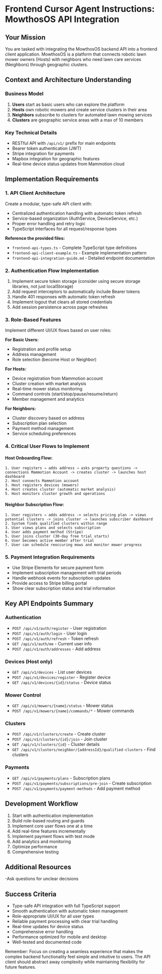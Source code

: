# Frontend Cursor Agent Instructions: MowthosOS API Integration

## Your Mission
You are tasked with integrating the MowthosOS backend API into a frontend client application. MowthosOS is a platform that connects robotic lawn mower owners (Hosts) with neighbors who need lawn care services (Neighbors) through geographic clusters.

## Context and Architecture Understanding

### Business Model
1. **Users** start as basic users who can explore the platform
2. **Hosts** own robotic mowers and create service clusters in their area
3. **Neighbors** subscribe to clusters for automated lawn mowing services
4. **Clusters** are geographic service areas with a max of 10 members

### Key Technical Details
- RESTful API with `/api/v1/` prefix for main endpoints
- Bearer token authentication (JWT)
- Stripe integration for payments
- Mapbox integration for geographic features
- Real-time device status updates from Mammotion cloud

## Implementation Requirements

### 1. API Client Architecture
Create a modular, type-safe API client with:
- Centralized authentication handling with automatic token refresh
- Service-based organization (AuthService, DeviceService, etc.)
- Proper error handling and retry logic
- TypeScript interfaces for all request/response types

**Reference the provided files:**
- `frontend-api-types.ts` - Complete TypeScript type definitions
- `frontend-api-client-example.ts` - Example implementation pattern
- `frontend-api-integration-guide.md` - Detailed endpoint documentation

### 2. Authentication Flow Implementation
1. Implement secure token storage (consider using secure storage libraries, not just localStorage)
2. Add request interceptors to automatically include Bearer tokens
3. Handle 401 responses with automatic token refresh
4. Implement logout that clears all stored credentials
5. Add session persistence across page refreshes

### 3. Role-Based Features
Implement different UI/UX flows based on user roles:

**For Basic Users:**
- Registration and profile setup
- Address management
- Role selection (become Host or Neighbor)

**For Hosts:**
- Device registration from Mammotion account
- Cluster creation with market analysis
- Real-time mower status monitoring
- Command controls (start/stop/pause/resume/return)
- Member management and analytics

**For Neighbors:**
- Cluster discovery based on address
- Subscription plan selection
- Payment method management
- Service scheduling preferences

### 4. Critical User Flows to Implement

#### Host Onboarding Flow:
```
1. User registers → adds address → asks property questions -> connections Mammotion Account -> creates cluster -> launches host dashboard
2. Host connects Mammotion account
3. Host registers devices (mowers)
4. Host creates cluster (automatic market analysis)
5. Host monitors cluster growth and operations
```

#### Neighbor Subscription Flow:
```
1. User registers → adds address -> selects pricing plan -> views potential clusters -> joins cluster -> launches subscriber dashboard
2. System finds qualified clusters within range
3. User views plans and selects subscription
4. User adds payment method (Stripe)
5. User joins cluster (30-day free trial starts)
6. User becomes active member after trial
7. User can schedule reoccuring mows and monitor mower progress
```

### 5. Payment Integration Requirements
- Use Stripe Elements for secure payment form
- Implement subscription management with trial periods
- Handle webhook events for subscription updates
- Provide access to Stripe billing portal
- Show clear subscription status and trial information

## Key API Endpoints Summary

### Authentication
- `POST /api/v1/auth/register` - User registration
- `POST /api/v1/auth/login` - User login
- `POST /api/v1/auth/refresh` - Token refresh
- `GET /api/v1/auth/me` - Current user info
- `POST /api/v1/auth/addresses` - Add address

### Devices (Host only)
- `GET /api/v1/devices` - List user devices
- `POST /api/v1/devices/register` - Register device
- `GET /api/v1/devices/{id}/status` - Device status

### Mower Control
- `GET /api/v1/mowers/{name}/status` - Mower status
- `POST /api/v1/mowers/{name}/commands/*` - Mower commands

### Clusters
- `POST /api/v1/clusters/create` - Create cluster
- `POST /api/v1/clusters/{id}/join` - Join cluster
- `GET /api/v1/clusters/{id}` - Cluster details
- `GET /api/v1/clusters/neighbor/{addressId}/qualified-clusters` - Find clusters

### Payments
- `GET /api/v1/payments/plans` - Subscription plans
- `POST /api/v1/payments/subscriptions/pre-join` - Create subscription
- `POST /api/v1/payments/payment-methods` - Add payment method


## Development Workflow
1. Start with authentication implementation
2. Build role-based routing and guards
3. Implement core user flows one at a time
4. Add real-time features incrementally
5. Implement payment flows with test mode
6. Add analytics and monitoring
7. Optimize performance
8. Comprehensive testing

## Additional Resources
-Ask questions for unclear decisions

## Success Criteria
- Type-safe API integration with full TypeScript support
- Smooth authentication with automatic token management
- Role-appropriate UI/UX for all user types
- Reliable payment processing with clear trial handling
- Real-time updates for device status
- Comprehensive error handling
- Performance optimized for mobile and desktop
- Well-tested and documented code

Remember: Focus on creating a seamless experience that makes the complex backend functionality feel simple and intuitive to users. The API client should abstract away complexity while maintaining flexibility for future features.